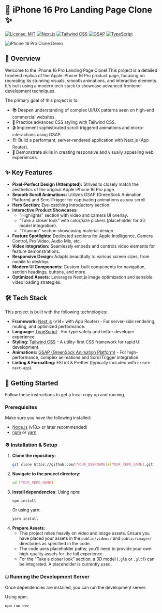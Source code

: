 # 📱 iPhone 16 Pro Landing Page Clone ✨

[![License: MIT](https://img.shields.io/badge/License-MIT-yellow.svg)](https://opensource.org/licenses/MIT)
[![Next.js](https://img.shields.io/badge/Next.js-14.x-black?logo=nextdotjs)](https://nextjs.org/)
[![Tailwind CSS](https://img.shields.io/badge/Tailwind_CSS-3.x-38B2AC?logo=tailwind-css)](https://tailwindcss.com/)
[![GSAP](https://img.shields.io/badge/GSAP-3.x-88CE02?logo=greensock)](https://greensock.com/gsap/)
[![TypeScript](https://img.shields.io/badge/TypeScript-5.x-blue?logo=typescript)](https://www.typescriptlang.org/)

![iPhone 16 Pro Clone Demo](https://raw.githubusercontent.com/[YOUR_USERNAME]/[YOUR_REPO_NAME]/main/public/demo/iphone16-pro-demo.gif) 
<!-- ☝️ **IMPORTANT:** Replace this with an actual GIF or high-quality screenshot of your project! -->
<!-- You can create a `public/demo/iphone16-pro-demo.gif` in your project. -->

## 🌟 Overview

Welcome to the iPhone 16 Pro Landing Page Clone! This project is a detailed frontend replica of the Apple iPhone 16 Pro product page, focusing on recreating its stunning visuals, smooth animations, and interactive elements. It's built using a modern tech stack to showcase advanced frontend development techniques.

The primary goal of this project is to:
*   📚 Deepen understanding of complex UI/UX patterns seen on high-end commercial websites.
*   🎨 Practice advanced CSS styling with Tailwind CSS.
*   🎬 Implement sophisticated scroll-triggered animations and micro-interactions using GSAP.
*   🏗️ Build a performant, server-rendered application with Next.js (App Router).
*   💪 Demonstrate skills in creating responsive and visually appealing web experiences.

## ✨ Key Features

*   **Pixel-Perfect Design (Attempted):** Strives to closely match the aesthetics of the original Apple iPhone 16 Pro page.
*   **Smooth Scroll Animations:** Utilizes GSAP (GreenSock Animation Platform) and ScrollTrigger for captivating animations as you scroll.
*   **Hero Section:** Eye-catching introductory section.
*   **Interactive Product Showcases:**
    *   "Highlights" section with video and camera UI overlay.
    *   "Take a closer look" with color/size pickers (placeholder for 3D model integration).
    *   "Titanium" section showcasing material design.
*   **Feature Spotlights:** Dedicated sections for Apple Intelligence, Camera Control, Pro Video, Audio Mix, etc.
*   **Video Integration:** Seamlessly embeds and controls video elements for feature demonstrations.
*   **Responsive Design:** Adapts beautifully to various screen sizes, from mobile to desktop.
*   **Modern UI Components:** Custom-built components for navigation, section headings, buttons, and more.
*   **Optimized Assets:** Leverages Next.js image optimization and sensible video loading strategies.

## 🛠️ Tech Stack

This project is built with the following technologies:

*   **Framework:** [Next.js](https://nextjs.org/) (v14+ with App Router) - For server-side rendering, routing, and optimized performance.
*   **Language:** [TypeScript](https://www.typescriptlang.org/) - For type safety and better developer experience.
*   **Styling:** [Tailwind CSS](https://tailwindcss.com/) - A utility-first CSS framework for rapid UI development.
*   **Animations:** [GSAP (GreenSock Animation Platform)](https://greensock.com/gsap/) - For high-performance, complex animations and ScrollTrigger integration.
*   **Linting & Formatting:** ESLint & Prettier (typically included with `create-next-app`).

## 🚀 Getting Started

Follow these instructions to get a local copy up and running.

### Prerequisites

Make sure you have the following installed:
*   [Node.js](https://nodejs.org/) (v18.x or later recommended)
*   [npm](https://www.npmjs.com/get-npm) or [yarn](https://classic.yarnpkg.com/en/docs/install)

### ⚙️ Installation & Setup

1.  **Clone the repository:**
    ```bash
    git clone https://github.com/[YOUR_USERNAME]/[YOUR_REPO_NAME].git
    ```
2.  **Navigate to the project directory:**
    ```bash
    cd [YOUR_REPO_NAME]
    ```
3.  **Install dependencies:**
    Using npm:
    ```bash
    npm install
    ```
    Or using yarn:
    ```bash
    yarn install
    ```
4.  **Prepare Assets:**
    *   This project relies heavily on video and image assets. Ensure you have placed your assets in the `public/videos/` and `public/images/` directories as specified in the code.
    *   The code uses placeholder paths; you'll need to provide your own high-quality assets for the full experience.
    *   For the "Take a closer look" section, a 3D model (`.glb` or `.gltf`) can be integrated. A placeholder is currently used.

### ධ Running the Development Server

Once dependencies are installed, you can run the development server:

Using npm:
```bash
npm run dev
